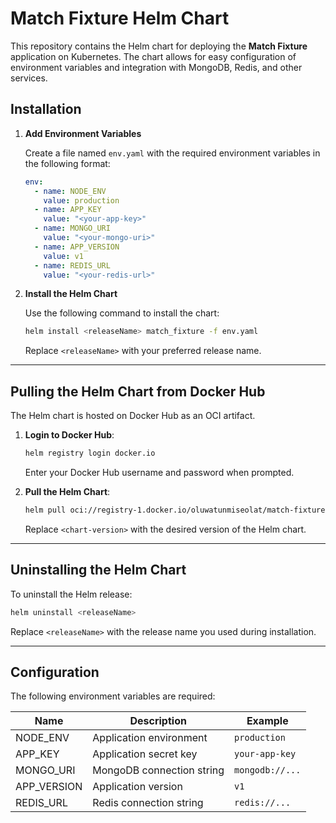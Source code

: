 # Match Fixture Helm Chart

This repository contains the Helm chart for deploying the **Match Fixture** application on Kubernetes. The chart allows for easy configuration of environment variables and integration with MongoDB, Redis, and other services.

## Installation

1. **Add Environment Variables**

   Create a file named `env.yaml` with the required environment variables in the following format:

   ```yaml
   env:
     - name: NODE_ENV
       value: production
     - name: APP_KEY
       value: "<your-app-key>"
     - name: MONGO_URI
       value: "<your-mongo-uri>"
     - name: APP_VERSION
       value: v1
     - name: REDIS_URL
       value: "<your-redis-url>"
   ```

2. **Install the Helm Chart**

   Use the following command to install the chart:

   ```bash
   helm install <releaseName> match_fixture -f env.yaml
   ```

   Replace `<releaseName>` with your preferred release name.

---

## Pulling the Helm Chart from Docker Hub

The Helm chart is hosted on Docker Hub as an OCI artifact.

1. **Login to Docker Hub**:

   ```bash
   helm registry login docker.io
   ```
   Enter your Docker Hub username and password when prompted.

2. **Pull the Helm Chart**:

   ```bash
   helm pull oci://registry-1.docker.io/oluwatunmiseolat/match-fixture-k8 --version <chart-version>
   ```

   Replace `<chart-version>` with the desired version of the Helm chart.

---

## Uninstalling the Helm Chart

To uninstall the Helm release:

```bash
helm uninstall <releaseName>
```

Replace `<releaseName>` with the release name you used during installation.

---

## Configuration

The following environment variables are required:

| Name          | Description                | Example              |
|---------------|----------------------------|----------------------|
| NODE_ENV      | Application environment    | `production`         |
| APP_KEY       | Application secret key     | `your-app-key`      |
| MONGO_URI     | MongoDB connection string | `mongodb://...`     |
| APP_VERSION   | Application version        | `v1`                |
| REDIS_URL     | Redis connection string    | `redis://...`       |
